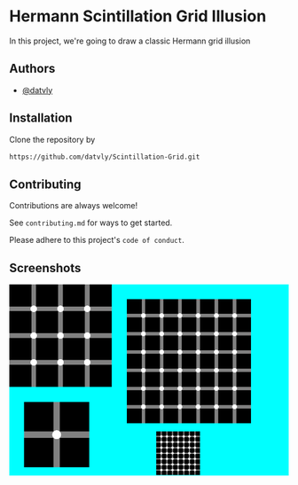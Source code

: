 
# Hermann Scintillation Grid Illusion


In this project, we're going to draw a classic Hermann grid illusion



## Authors

- [@datvly](https://www.github.com/datvly)


## Installation

Clone the repository by
```bash
https://github.com/datvly/Scintillation-Grid.git
```
    
## Contributing

Contributions are always welcome!

See `contributing.md` for ways to get started.

Please adhere to this project's `code of conduct`.


## Screenshots

![App Screenshot](https://github.com/datvly/Scintillation-Grid/blob/main/grid.png)

